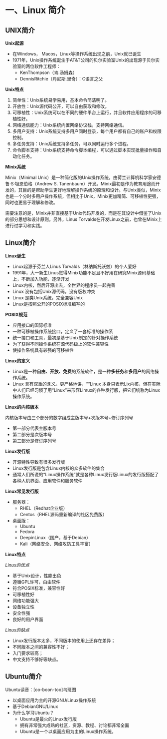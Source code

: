 # 一、Linux 简介

## UNIX简介

**Unix起源**

- 在Windows， Macos，Linux等操作系统出现之前，Unix就已诞生
- 1971年，Unix操作系统诞生于AT&T公司的贝尔实验室Unix的出现源于贝尔实验室的两位软件工程师：
  - KenThompson（肯.汤姆森）
  - DennisRitchie（丹尼斯.里奇）：C语言之父

**Unix特点**

1. 简单性：Unix系统易学易用，基本命令简洁明了。
2. 开放性：Unix源代码公开，可以自由获取和修改。
3. 可移植性：Unix系统可以在不同的硬件平台上运行，并且软件应用程序的可移植性好。
4. 网络通信能力：Unix系统内置网络协议栈，支持网络通信。
5. 多用户支持：Unix系统支持多用户同时登录，每个用户都有自己的账户和权限控制。
6. 多任务支持：Unix系统支持多任务，可以同时运行多个进程。
7. 命令脚本支持：Unix系统支持命令脚本编程，可以通过脚本实现批量操作和自动化任务。

**Minix系统**

Minix（Minimal Unix）是一种简化版的Unix操作系统，由荷兰计算机科学家安德鲁·S·坦恩伯格（Andrew S. Tanenbaum）开发。Minix最初是作为教育用途而开发的，其目的是帮助学生更好地理解操作系统的原理和设计。与Unix类似，Minix也是一个分时多用户操作系统，但相比于Unix，Minix更加精简、可移植性更强，同时也更易于理解和修改。

需要注意的是，Minix并非直接基于Unix代码开发的，而是在其设计中借鉴了Unix的部分思想和设计原则。另外，Linus Torvalds在开发Linux之前，也曾在Minix上进行过学习和实践。

## Linux简介

**Linux诞生**

- Linux起源于芬兰人Linus Torvalds（林纳斯托沃兹）的个人爱好
- 1991年，大一新生Linus觉得Minix功能不足且不好用在研究Minix源码基础上，不断加入功能，逐渐开发
- Linux内核，然后开源出去，全世界的程序员一起完善
- Linux 没有包括Unix源代码，没有版权冲突
- Linux 是类Unix系统，完全兼容Unix
- Linux是按照公开的POSIX标准编写的

**POSIX规范**

- 应用接口的国际标准
- 一种可移植操作系统接口，定义了一套标准的操作系
- 统一接口和工具，最初是基于Unix制定的针对操作系统
- 为了获得不同操作系统在源代码级上的软件兼容性
- 使操作系统具有较强的可移植性

**Linux的定义**

- Linux是一种**自由、开放、免费**的系统软件，是一种**多任务**和**多用户**的网络操作系统。
- Linux  具有双重的含义。更严格地讲，““Linux 本身只表示Lix内核，但在实际中人们已经习惯了用“Linux”来形容Limux的各种发行版，把它们统称为Linux操作系统。

**Linux的内核版本**

内核版本号由三个部分的数字组成主版本号+次版本号+修订序列号

- 第一部分代表主版本号
- 第二部分是次版本号
- 第三部分是修订序列号

**Linux发行版**

- 开源特性导致有很多发行版
- Linux发行版是包含Linux内核的众多软件的集合
- 通常人们所说的“Linux操作系统”就是各种Linux发行版Linux的发行版搭配了各种人机界面、应用软件和服务软件

**Linux常见发行版**

- 服务器：
  - RHEL（Redhat企业版）
  - Centos（RHEL源码重新编译的社区免费版）
- 桌面版：
  - Ubuntu
  - Fedora
  - DeepinLinux（国产，基于Debian）
  - Kali（网络安全、网络攻防工具丰富）

**Linux特点**

*Linux的优点*

- 基于Unix设计，性能出色
- 遵循GPL许可，白由软件
- 符合POSIX标准，兼容性好
- 可移植性好
- 网络功能强大
- 设备独立性
- 安全性强
- 良好的用户界面

*Linux的缺点*

- Linux发行版本太多，不同版本的使用上还存在差异；
- 不同版本之间的兼容性不好；
- 入门要求较高；
- 中文支持不够好等缺点。

## Ubuntu简介

Ubuntu读音：[oo-boon-too]乌班图

- 以桌面应用为主的开源GNU/Linux操作系统
- 基于DebianGNU/Linux
- 为什么学习Ubuntu？
  - Ubuntu是最火的Linux发行版
  - 拥有非常强大成熟的社区，资源、教程、讨论都非常全面
  - Ubuntu是一个以桌面应用为主的Linux操作系统。
